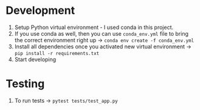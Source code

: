 # Development
1. Setup Python virtual environment - I used conda in this project.
2. If you use conda as well, then you can use `conda_env.yml` file to bring the correct environment right up -> `conda env create -f conda_env.yml`
3. Install all dependencies once you activated new virtual environment -> `pip install -r requirements.txt`
4. Start developing

# Testing
1. To run tests -> `pytest tests/test_app.py`
